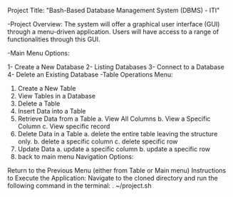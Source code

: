 Project Title: "Bash-Based Database Management System (DBMS) - ITI"

-Project Overview:
  The system will offer a graphical user interface (GUI) through a menu-driven application. Users will have access to a range of functionalities through this GUI.

-Main Menu Options:

1- Create a New Database
2- Listing Databases
3- Connect to a Database
4- Delete an Existing Database
-Table Operations Menu:

1. Create a New Table
2. View Tables in a Database
3. Delete a Table
4. Insert Data into a Table
5. Retrieve Data from a Table
  a. View All Columns
  b. View a Specific Column
  c. View specific record
6. Delete Data in a Table
  a. delete the entire table leaving the structure only.
  b. delete a specific column 
  c. delete specific row 
7. Update Data
  a. update a specific column 
  b. update a specific row 
8. back to main menu
Navigation Options:

Return to the Previous Menu (either from Table or Main menu)
Instructions to Execute the Application:
Navigate to the cloned directory and run the following command in the terminal:
.  ~/project.sh
